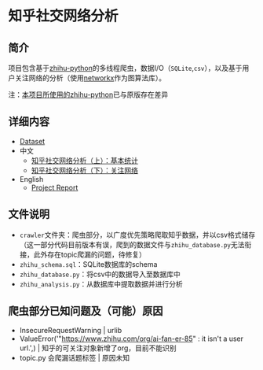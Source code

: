 # 知乎社交网络分析

## 简介

项目包含基于[zhihu-python](https://github.com/egrcc/zhihu-python)的多线程爬虫，数据I/O（`SQLite`,`csv`），以及基于用户关注网络的分析（使用[networkx](https://networkx.github.io/)作为图算法库）。

注：[本项目所使用的zhihu-python](https://github.com/simoncos/zhihu-analysis-python/tree/master/crawler)已与原版存在差异

## 详细内容

- [Dataset](http://pan.baidu.com/s/1bos5RqR)
- 中文
	- [知乎社交网络分析（上）：基本统计](http://www.jianshu.com/p/60ffb949113f)
	- [知乎社交网络分析（下）：关注网络](http://www.jianshu.com/p/3b2a1895a12d)
- English
	- [Project Report](https://github.com/simoncos/zhihu-analysis-python/tree/master/analysis-report)

## 文件说明

- `crawler`文件夹：爬虫部分，以广度优先策略爬取知乎数据，并以csv格式储存（这一部分代码目前版本有误，爬到的数据文件与`zhihu_database.py`无法衔接，此外存在topic爬漏的问题，待修复）
- `zhihu_schema.sql`：SQLite数据库的schema
- `zhihu_database.py`：将csv中的数据导入至数据库中
- `zhihu_analysis.py`：从数据库中提取数据并进行分析

## 爬虫部分已知问题及（可能）原因

- InsecureRequestWarning | urlib
- ValueError('"https://www.zhihu.com/org/ai-fan-er-85" : it isn\'t a user url.',)  | 知乎的可关注对象新增了org，目前不能识别
- topic.py 会爬漏话题标签 | 原因未知
